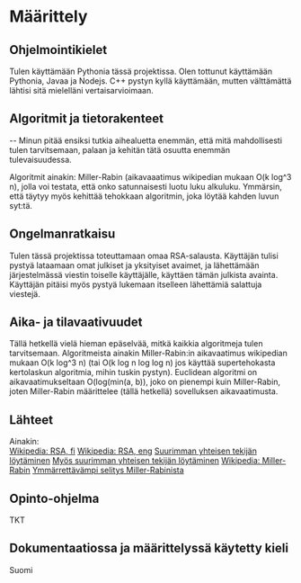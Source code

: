 # Määrittely

## Ohjelmointikielet  

Tulen käyttämään Pythonia tässä projektissa. Olen tottunut käyttämään Pythonia, Javaa ja Nodejs. C++ pystyn kyllä käyttämään, mutten välttämättä lähtisi sitä mielelläni vertaisarvioimaan.

## Algoritmit ja tietorakenteet

-- Minun pitää ensiksi tutkia aihealuetta enemmän, että mitä mahdollisesti tulen tarvitsemaan, palaan ja kehitän tätä osuutta enemmän  tulevaisuudessa.

Algoritmit ainakin: Miller-Rabin (aikavaaatimus wikipedian mukaan O(k log^3 n), jolla voi testata, että onko satunnaisesti luotu luku alkuluku. Ymmärsin, että täytyy myös kehittää tehokkaan algoritmin, joka löytää kahden luvun syt:tä.

## Ongelmanratkaisu

Tulen tässä projektissa toteuttamaan omaa RSA-salausta. Käyttäjän tulisi pystyä lataamaan omat julkiset ja yksityiset avaimet, ja lähettämään järjestelmässä viestin toiselle käyttäjälle, käyttäen tämän julkista avainta. Käyttäjän pitäisi myös pystyä lukemaan itselleen lähettämiä 
salattuja viestejä.

## Aika- ja tilavaativuudet

Tällä hetkellä vielä hieman epäselvää, mitkä kaikkia algoritmeja tulen tarvitsemaan. Algoritmeista ainakin Miller-Rabin:in aikavaatimus wikipedian mukaan O(k log^3 n) (tai O(k log n log log n) jos käyttää supertehokasta kertolaskun algoritmia, mihin tuskin pystyn). Euclidean algoritmi on aikavaatimukseltaan O(log(min(a, b)), joko on pienempi kuin Miller-Rabin, joten Miller-Rabin määrittelee (tällä hetkellä) sovelluksen aikavaatimusta.

## Lähteet

Ainakin:  
[Wikipedia: RSA, fi](https://fi.wikipedia.org/wiki/RSA)
[Wikipedia: RSA, eng](https://en.wikipedia.org/wiki/RSA_(cryptosystem))
[Suurimman yhteisen tekijän löytäminen](https://brilliant.org/wiki/extended-euclidean-algorithm/)
[Myös suurimman yhteisen tekijän löytäminen](https://www.khanacademy.org/computing/computer-science/cryptography/modarithmetic/a/the-euclidean-algorithm)
[Wikipedia: Miller-Rabin](https://en.wikipedia.org/wiki/Miller%E2%80%93Rabin_primality_test)
[Ymmärrettävämpi selitys Miller-Rabinista](https://programmingpraxis.files.wordpress.com/2012/09/primenumbers.pdf)


## Opinto-ohjelma

TKT

## Dokumentaatiossa ja määrittelyssä käytetty kieli  

Suomi
